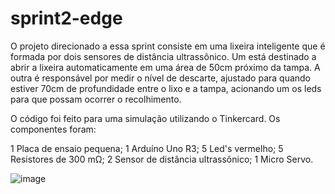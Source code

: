 # sprint2-edge
O projeto direcionado a essa sprint consiste em uma lixeira inteligente que é formada por dois sensores de distância ultrassônico. Um está destinado a abrir a lixeira automaticamente em uma área de 50cm próximo da tampa. A outra é responsável por medir o nível de descarte, ajustado para quando estiver 70cm de profundidade entre o lixo e a tampa, acionando um os leds para que possam ocorrer o recolhimento.
 
O código foi feito para uma simulação utilizando o Tinkercard. Os componentes foram:

 1 Placa de ensaio pequena;
 1 Arduíno Uno R3;
 5 Led's vermelho;
 5 Resistores de 300 mΩ;
 2 Sensor de distância ultrassônico;
 1 Micro Servo.

![image](https://github.com/manuwaideman/sprint2-edge/assets/98489323/b32994dc-d0c0-4d05-bf92-aabea2b76914)
